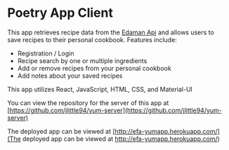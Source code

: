 # Poetry App Client
This app retrieves recipe data from the [Edaman Api](https://www.edamam.com/) and allows users to save recipes to their personal cookbook.  Features include:
- Registration / Login
- Recipe search by one or multiple ingredients
- Add or remove recipes from your personal cookbook
- Add notes about your saved recipes

This app utilizes React, JavaScript, HTML, CSS, and Material-UI

You can view the repository for the server of this app at [https://github.com/jlittle94/yum-server](https://github.com/jlittle94/yum-server)

The deployed app can be viewed at [http://efa-yumapp.herokuapp.com/](The deployed app can be viewed at http://efa-yumapp.herokuapp.com/)

